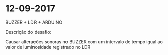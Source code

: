 # 12-09-2017

BUZZER + LDR + ARDUINO

Descrição do desafio:

Causar alterações sonoras no BUZZER com um intervalo de tempo igual ao valor de luminosidade registrado no LDR
